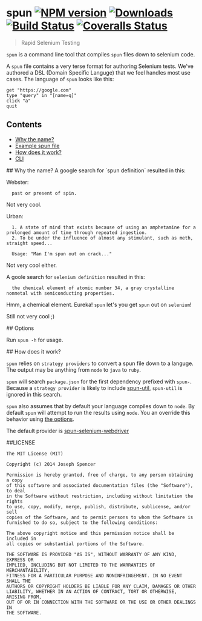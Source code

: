 # spun [![NPM version][npm-image]][npm-url] [![Downloads][downloads-image]][npm-url] [![Build Status][travis-image]][travis-url] [![Coveralls Status][coveralls-image]][coveralls-url]
> Rapid Selenium Testing

`spun` is a command line tool that compiles `spun` files down to selenium code.

A `spun` file contains a very terse format for authoring Selenium tests.  We've
authored a DSL (Domain Specific Languge) that we feel handles most use cases.  The
language of `spun` looks like this:

```
get "https://google.com"
type "query" in "[name=q]"
click "a"
quit
```

## Contents
* [Why the name?](#whyTheName)
* [Example spun file](#exampleSpunFile)
* [How does it work?](#howDoesItWork)
* [CLI](#options)

<a name="whyTheName" />
## Why the name?
A google search for `spun definition` resulted in this:

Webster:
```
  past or present of spin.
```

Not very cool.

Urban:
```
  1. A state of mind that exists because of using an amphetamine for a prolonged amount of time through repeated ingestion.
  2. To be under the influence of almost any stimulant, such as meth, straight speed...

  Usage: "Man I'm spun out on crack..."
```

Not very cool either.

A goole search for `selenium definition` resulted in this:
```
  the chemical element of atomic number 34, a gray crystalline nonmetal with semiconducting properties.
```

Hmm, a chemical element.  Eureka!  `spun` let's you get `spun` out on `selenium`!

Still not very cool ;)

<a name="options"/>
## Options

Run `spun -h` for usage.

<a name="howDoesItWork"/>
## How does it work?

`spun` relies on `strategy providers` to convert a spun file down to a languge.
The output may be anything from `node` to `java` to `ruby`.

`spun` will search `package.json` for the first dependency prefixed with
`spun-`.  Because a `strategy provider` is likely to include
[spun-util](https://github.com/spunjs/spun-util.git), `spun-util` is ignored in
this search.

`spun` also assumes that by default your language compiles down to `node`.  By default
`spun` will attempt to run the results using `node`.  You an override this behavior
using [the options](#options).

The default provider is [spun-selenium-webdriver](https://github.com/spunjs/spun-selenium-webdriver)

##LICENSE
``````
The MIT License (MIT)

Copyright (c) 2014 Joseph Spencer

Permission is hereby granted, free of charge, to any person obtaining a copy
of this software and associated documentation files (the "Software"), to deal
in the Software without restriction, including without limitation the rights
to use, copy, modify, merge, publish, distribute, sublicense, and/or sell
copies of the Software, and to permit persons to whom the Software is
furnished to do so, subject to the following conditions:

The above copyright notice and this permission notice shall be included in
all copies or substantial portions of the Software.

THE SOFTWARE IS PROVIDED "AS IS", WITHOUT WARRANTY OF ANY KIND, EXPRESS OR
IMPLIED, INCLUDING BUT NOT LIMITED TO THE WARRANTIES OF MERCHANTABILITY,
FITNESS FOR A PARTICULAR PURPOSE AND NONINFRINGEMENT. IN NO EVENT SHALL THE
AUTHORS OR COPYRIGHT HOLDERS BE LIABLE FOR ANY CLAIM, DAMAGES OR OTHER
LIABILITY, WHETHER IN AN ACTION OF CONTRACT, TORT OR OTHERWISE, ARISING FROM,
OUT OF OR IN CONNECTION WITH THE SOFTWARE OR THE USE OR OTHER DEALINGS IN
THE SOFTWARE.
``````

[downloads-image]: http://img.shields.io/npm/dm/spun.svg
[npm-url]: https://npmjs.org/package/spun
[npm-image]: http://img.shields.io/npm/v/spun.svg

[travis-url]: https://travis-ci.org/spunjs/spun
[travis-image]: http://img.shields.io/travis/spunjs/spun.svg

[coveralls-url]: https://coveralls.io/r/spunjs/spun
[coveralls-image]: http://img.shields.io/coveralls/spunjs/spun/master.svg
